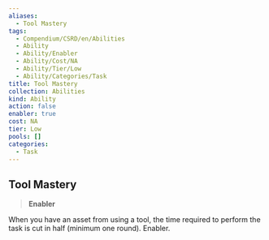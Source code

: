 ```yaml
---
aliases:
  - Tool Mastery
tags:
  - Compendium/CSRD/en/Abilities
  - Ability
  - Ability/Enabler
  - Ability/Cost/NA
  - Ability/Tier/Low
  - Ability/Categories/Task
title: Tool Mastery
collection: Abilities
kind: Ability
action: false
enabler: true
cost: NA
tier: Low
pools: []
categories:
  - Task
---
```

## Tool Mastery    
>**Enabler**  
    
When you have an asset from using a tool, the time required to perform the task is cut in half (minimum one round). Enabler.